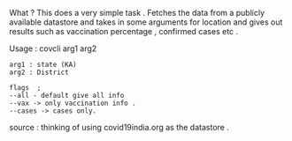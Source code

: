 What ? 
	This  does a very simple task . Fetches the data from a publicly available datastore and takes in some arguments 
	for location and gives out results such as vaccination percentage , confirmed cases etc . 

Usage : 
	covcli arg1 arg2 

	arg1 : state (KA)
	arg2 : District 
	
	flags  ;
	--all - default give all info 
	--vax -> only vaccination info .
	--cases -> cases only.  


source : 
	thinking of using covid19india.org as the datastore . 


